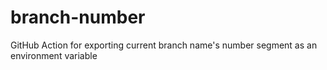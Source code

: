 # branch-number
GitHub Action for exporting current branch name's number segment as an environment variable
